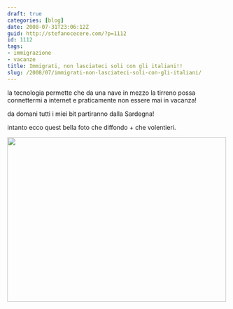 ```yaml
---
draft: true
categories: [blog]
date: 2008-07-31T23:06:12Z
guid: http://stefanocecere.com/?p=1112
id: 1112
tags:
- immigrazione
- vacanze
title: Immigrati, non lasciateci soli con gli italiani!!
slug: /2008/07/immigrati-non-lasciateci-soli-con-gli-italiani/
---
```


la tecnologia permette che da una nave in mezzo la tirreno possa connettermi a internet e praticamente non essere mai in vacanza!

da domani tutti i miei bit partiranno dalla Sardegna!

intanto ecco quest bella foto che diffondo + che volentieri.

[<img class="aligncenter size-full wp-image-1113" title="migrantinonlasciatecisoli" src="http://stefanocecere.com/wp-content/uploads/sites/3/2008/07/migrantinonlasciatecisoli.jpg" alt="" width="500" height="375" srcset="http://stefanocecere.com/wp-content/uploads/sites/3/2008/07/migrantinonlasciatecisoli.jpg 800w, http://stefanocecere.com/wp-content/uploads/sites/3/2008/07/migrantinonlasciatecisoli-300x225.jpg 300w" sizes="(max-width: 500px) 100vw, 500px" />](http://stefanocecere.com/wp-content/uploads/sites/3/2008/07/migrantinonlasciatecisoli.jpg)